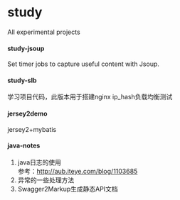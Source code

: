 # study
All experimental projects  
#### study-jsoup
Set timer jobs to capture useful content with Jsoup.  
#### study-slb
学习项目代码，此版本用于搭建nginx ip_hash负载均衡测试  
#### jersey2demo
jersey2+mybatis  
#### java-notes
1. java日志的使用  
参考：http://aub.iteye.com/blog/1103685  
2. 异常的一些处理方法  
3. Swagger2Markup生成静态API文档  